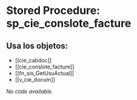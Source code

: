 # Stored Procedure: sp_cie_conslote_facture

## Usa los objetos:
- [[cie_cabdoc]]
- [[cie_conslote_facture]]
- [[fn_sis_GetUsuActual]]
- [[v_cie_docum]]

*No code available.*
